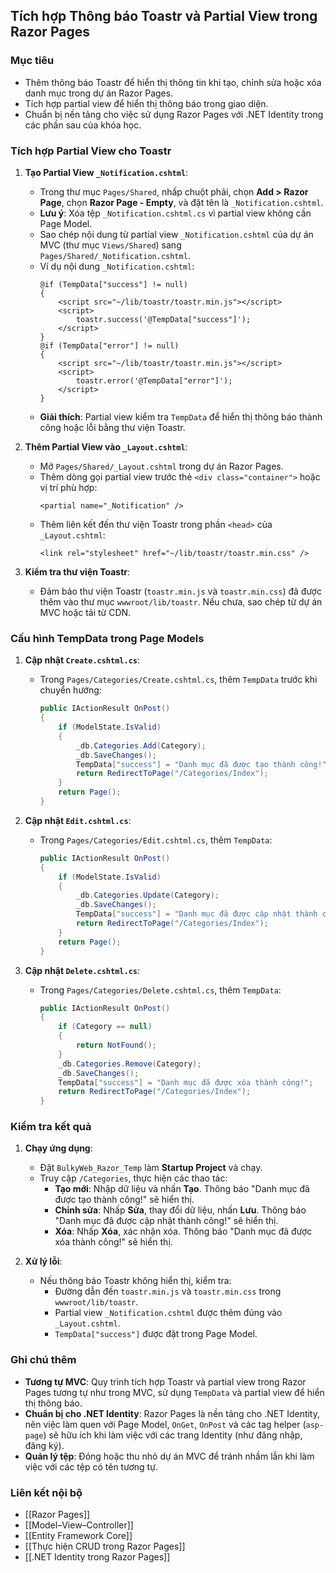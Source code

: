 ## Tích hợp Thông báo Toastr và Partial View trong Razor Pages

### Mục tiêu
- Thêm thông báo Toastr để hiển thị thông tin khi tạo, chỉnh sửa hoặc xóa danh mục trong dự án Razor Pages.
- Tích hợp partial view để hiển thị thông báo trong giao diện.
- Chuẩn bị nền tảng cho việc sử dụng Razor Pages với .NET Identity trong các phần sau của khóa học.

### Tích hợp Partial View cho Toastr
1. **Tạo Partial View `_Notification.cshtml`**:
   - Trong thư mục `Pages/Shared`, nhấp chuột phải, chọn **Add > Razor Page**, chọn **Razor Page - Empty**, và đặt tên là `_Notification.cshtml`.
   - **Lưu ý**: Xóa tệp `_Notification.cshtml.cs` vì partial view không cần Page Model.
   - Sao chép nội dung từ partial view `_Notification.cshtml` của dự án MVC (thư mục `Views/Shared`) sang `Pages/Shared/_Notification.cshtml`.
   - Ví dụ nội dung `_Notification.cshtml`:
     ```cshtml
     @if (TempData["success"] != null)
     {
         <script src="~/lib/toastr/toastr.min.js"></script>
         <script>
             toastr.success('@TempData["success"]');
         </script>
     }
     @if (TempData["error"] != null)
     {
         <script src="~/lib/toastr/toastr.min.js"></script>
         <script>
             toastr.error('@TempData["error"]');
         </script>
     }
     ```
   - **Giải thích**: Partial view kiểm tra `TempData` để hiển thị thông báo thành công hoặc lỗi bằng thư viện Toastr.

2. **Thêm Partial View vào `_Layout.cshtml`**:
   - Mở `Pages/Shared/_Layout.cshtml` trong dự án Razor Pages.
   - Thêm dòng gọi partial view trước thẻ `<div class="container">` hoặc vị trí phù hợp:
     ```cshtml
     <partial name="_Notification" />
     ```
   - Thêm liên kết đến thư viện Toastr trong phần `<head>` của `_Layout.cshtml`:
     ```cshtml
     <link rel="stylesheet" href="~/lib/toastr/toastr.min.css" />
     ```

3. **Kiểm tra thư viện Toastr**:
   - Đảm bảo thư viện Toastr (`toastr.min.js` và `toastr.min.css`) đã được thêm vào thư mục `wwwroot/lib/toastr`. Nếu chưa, sao chép từ dự án MVC hoặc tải từ CDN.

### Cấu hình TempData trong Page Models
1. **Cập nhật `Create.cshtml.cs`**:
   - Trong `Pages/Categories/Create.cshtml.cs`, thêm `TempData` trước khi chuyển hướng:
     ```csharp
     public IActionResult OnPost()
     {
         if (ModelState.IsValid)
         {
             _db.Categories.Add(Category);
             _db.SaveChanges();
             TempData["success"] = "Danh mục đã được tạo thành công!";
             return RedirectToPage("/Categories/Index");
         }
         return Page();
     }
     ```

2. **Cập nhật `Edit.cshtml.cs`**:
   - Trong `Pages/Categories/Edit.cshtml.cs`, thêm `TempData`:
     ```csharp
     public IActionResult OnPost()
     {
         if (ModelState.IsValid)
         {
             _db.Categories.Update(Category);
             _db.SaveChanges();
             TempData["success"] = "Danh mục đã được cập nhật thành công!";
             return RedirectToPage("/Categories/Index");
         }
         return Page();
     }
     ```

3. **Cập nhật `Delete.cshtml.cs`**:
   - Trong `Pages/Categories/Delete.cshtml.cs`, thêm `TempData`:
     ```csharp
     public IActionResult OnPost()
     {
         if (Category == null)
         {
             return NotFound();
         }
         _db.Categories.Remove(Category);
         _db.SaveChanges();
         TempData["success"] = "Danh mục đã được xóa thành công!";
         return RedirectToPage("/Categories/Index");
     }
     ```

### Kiểm tra kết quả
1. **Chạy ứng dụng**:
   - Đặt `BulkyWeb_Razor_Temp` làm **Startup Project** và chạy.
   - Truy cập `/Categories`, thực hiện các thao tác:
     - **Tạo mới**: Nhập dữ liệu và nhấn **Tạo**. Thông báo "Danh mục đã được tạo thành công!" sẽ hiển thị.
     - **Chỉnh sửa**: Nhấp **Sửa**, thay đổi dữ liệu, nhấn **Lưu**. Thông báo "Danh mục đã được cập nhật thành công!" sẽ hiển thị.
     - **Xóa**: Nhấp **Xóa**, xác nhận xóa. Thông báo "Danh mục đã được xóa thành công!" sẽ hiển thị.

2. **Xử lý lỗi**:
   - Nếu thông báo Toastr không hiển thị, kiểm tra:
     - Đường dẫn đến `toastr.min.js` và `toastr.min.css` trong `wwwroot/lib/toastr`.
     - Partial view `_Notification.cshtml` được thêm đúng vào `_Layout.cshtml`.
     - `TempData["success"]` được đặt trong Page Model.

### Ghi chú thêm
- **Tương tự MVC**: Quy trình tích hợp Toastr và partial view trong Razor Pages tương tự như trong MVC, sử dụng `TempData` và partial view để hiển thị thông báo.
- **Chuẩn bị cho .NET Identity**: Razor Pages là nền tảng cho .NET Identity, nên việc làm quen với Page Model, `OnGet`, `OnPost` và các tag helper (`asp-page`) sẽ hữu ích khi làm việc với các trang Identity (như đăng nhập, đăng ký).
- **Quản lý tệp**: Đóng hoặc thu nhỏ dự án MVC để tránh nhầm lẫn khi làm việc với các tệp có tên tương tự.

### Liên kết nội bộ
- [[Razor Pages]]
- [[Model–View–Controller]]
- [[Entity Framework Core]]
- [[Thực hiện CRUD trong Razor Pages]]
- [[.NET Identity trong Razor Pages]]